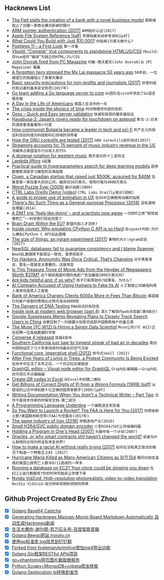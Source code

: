 ## Hacknews List


- [The Fed stalls the creation of a bank with a novel business model](https://www.economist.com/finance-and-economics/2018/09/22/the-fed-stalls-the-creation-of-a-bank-with-a-novel-business-model)  `美联储阻止了创建一家商业模式新颖的银行`
- [ARM pointer authentication (2017)](https://lwn.net/Articles/718888/)  `ARM指针认证(2017)`
- [Apple File System Reference [pdf]](https://developer.apple.com/support/apple-file-system/Apple-File-System-Reference.pdf)  `苹果档案系统参考资料[pdf]`
- [What Could You Build with Just $10,000?](https://hackernoon.com/what-could-you-build-with-just-10-000-67e91f65dd4b)  `你能用1万美元做什么?`
- [Postgres 11 – a First Look](http://www.craigkerstiens.com/2018/09/20/postgresql-11-a-first-look/)  `第一次看`
- [Vbuild: “Compile” Vue components to standalone HTML/JS/CSS](https://github.com/manatlan/vbuild)  `Vbuild:将Vue组件“编译”为独立的HTML/JS/CSS`
- [John Dvorak fired from PC Magazine](https://twitter.com/THErealDVORAK/status/1043180806020116480)  `约翰·德沃夏克(John Dvorak)从《PC Magazine》解雇`
- [A forgotten hero stopped the My Lai massacre 50 years ago](http://www.latimes.com/opinion/op-ed/la-oe-wiener-my-lai-hugh-thompson-20180316-story.html#)  `50年前，一位被遗忘的英雄阻止了美莱大屠杀`
- [Basic security precautions for non-profits and journalists (2017)](https://techsolidarity.org/resources/basic_security.htm)  `非营利组织和记者的基本安全防范(2017年)`
- [Go team adding a Go language server to core](https://go-review.googlesource.com/c/tools/&#43;/136676#message-11c783bc9a9f6adf6119bbb85c89510fda25abe9)  `Go团队在core中添加了Go语言服务器`
- [A Day in the Life of Americans](https://flowingdata.com/2015/12/15/a-day-in-the-life-of-americans/)  `美国人生活中的一天`
- [The crisis inside the physics of time](http://nautil.us/issue/64/the-unseen/is-it-time-to-get-rid-of-time)  `时间物理学内部的危机`
- [Goss – Quick and Easy server validation](https://github.com/aelsabbahy/goss)  `快速和容易的服务器验证`
- [Hayabusa-2: Japan’s rovers ready for touchdown on asteroid](https://www.bbc.com/news/science-environment-45578795)  `隼鸟-2:日本的漫游者准备着陆小行星`
- [How communist Bulgaria became a leader in tech and sci-fi](https://aeon.co/essays/how-communist-bulgaria-became-a-leader-in-tech-and-sci-fi)  `共产主义的保加利亚如何成为科技和科幻领域的领导者`
- [How the GNU coreutils are tested (2017)](http://www.pixelbeat.org/docs/coreutils-testing.html)  `GNU coreutils如何测试(2017)`
- [Streaming accounts for 75 percent of music industry revenue in the US](https://www.engadget.com/2018/09/21/streaming-75-percent-music-industry-revenue/)  `流媒体占美国音乐行业收入的75%`
- [A dozenal notation for western music](https://dozenal-music.netlify.com/)  `西方音乐的十二音符法`
- [Lambda lifting](https://en.wikipedia.org/wiki/Lambda_lifting)  `λ起重`
- [Practical guide to hyperparameters search for deep learning models](https://blog.floydhub.com/guide-to-hyperparameters-search-for-deep-learning-models/)  `超参数搜索深度学习模型的实用指南`
- [ Cluep, a Canadian startup that raised just $500K, acquired for $40M](https://techcrunch.com/2018/09/20/cluep-a-canadian-startup-that-raised-just-500k-acquired-for-40m/)  `克鲁普是一家加拿大初创公司，融资仅50万美元，收购价格为4000万美元`
- [Worst Puzzle Ever  (2009)](http://blog.rongarret.info/2009/12/worst-puzzle-ever.html)  `最烂谜题(2009)`
- [CTRL Labs Oreilly Demo [video]](https://www.youtube.com/watch?v=2WtM1yz34co)  `CTRL Labs Oreilly演示[视频]`
- [A guide to proper use of animation in UX](https://uxdesign.cc/the-ultimate-guide-to-proper-use-of-animation-in-ux-10bd98614fa9)  `在UX中正确使用动画的指南`
- [There&#39;s No Such Thing as a General-purpose Processor (2014)](https://queue.acm.org/detail.cfm?id=2687011)  `没有通用处理器(2014)`
- [A DMT trip &#39;feels like dying&#39; – and scientists now agree](https://www.bbc.co.uk/bbcthree/article/dd52796e-5935-414e-af0c-de9686d02afa)  `一次DMT之旅“感觉就像死亡”——科学家们现在同意了`
- [Brain Drain Within the EU?](https://www.statista.com/chart/15528/eu-scientists-by-location/)  `欧盟内部人才流失?`
- [Inside cpyext: Why emulating CPython C API is so Hard](https://morepypy.blogspot.com/2018/09/inside-cpyext-why-emulating-cpython-c.html)  `在cpyext内部:为什么模拟CPython C API如此困难`
- [The size of things: an ngram experiment (2017)](http://colinmorris.github.io/blog/size-of-things)  `事物的大小:ngram实验(2017)`
- [NewSQL databases fail to guarantee consistency and I blame Spanner](http://dbmsmusings.blogspot.com/2018/09/newsql-database-systems-are-failing-to.html)  `NewSQL数据库不能保证一致性，我责怪扳手`
- [For Hackers, Anonymity Was Once Critical. That’s Changing](https://www.nytimes.com/2018/09/22/technology/defcon-hackers-privacy-anonymity.html)  `对于黑客来说，匿名一度是至关重要的。这是改变`
- [Is This Treasure Trove of Movie Ads from the Heyday of Newspapers Worth $20M?](https://www.collectorsweekly.com/articles/treasure-trove-of-movie-ads/)  `这个报纸鼎盛时期的电影广告宝藏值2000万美元吗?`
- [Are kids helpful and, if so why?](https://www.palgrave.com/gp/campaigns/childhood-and-youth/lancy-on-the-helpfulness-of-children)  `孩子们有帮助吗?如果有，为什么?`
- [AI Company Accused of Using Humans to Fake Its AI](https://www.sixthtone.com/news/1002956/ai-company-accused-of-using-humans-to-fake-its-ai-)  `人工智能公司被指利用人类来伪造其人工智能`
- [Bank of America Charges Clients 6000x More in Fees Than Bitcoin](https://247cryptonews.com/bank-of-america-charges-clients-6000x-more-in-fees-than-bitcoin/)  `美国银行向客户收取的费用比比特币高出6000倍`
- [The Dangers of DNA Testing](https://www.nytimes.com/2018/09/21/opinion/the-dangers-of-dna-testing.html)  `DNA测试的危险性`
- [Inside look at modern web browser (part 4)](https://developers.google.com/web/updates/2018/09/inside-browser-part4)  `深入了解现代web浏览器(第4部分)`
- [Google Suppresses Memo Revealing Plans to Closely Track Search Users in China](https://theintercept.com/2018/09/21/google-suppresses-memo-revealing-plans-to-closely-track-search-users-in-china/)  `谷歌压制了一份披露计划密切追踪中国搜索用户的备忘录`
- [The  Muse (YC W12) Is Hiring a Senior Data Scientist](https://www.themuse.com/jobs/themuse/senior-data-scientist-3e830a)  `Muse公司(YC W12)正在招聘一位高级数据科学家`
- [Converse 4 released](https://opkode.com/blog/converse-4-released/)  `匡威4发布`
- [Southern California just saw its longest streak of bad air in decades](http://www.latimes.com/local/lanow/la-me-smog-streak-20180921-story.html)  `南加州刚刚经历了几十年来持续时间最长的空气污染`
- [Functional core, imperative shell (2012)](https://www.destroyallsoftware.com/screencasts/catalog/functional-core-imperative-shell)  `命令式shell (2012)`
- [After Five Years of Living in Trees, a Protest Community Is Being Evicted](https://www.atlasobscura.com/articles/hambach-forest-treehouse-eviction)  `在树木中生活了五年之后，一个抗议社区被驱逐`
- [GraphQL editor – Visual node editor for GraphQL](https://github.com/slothking-online/graphql-editor)  `GraphQL编辑器——GraphQL的可视化节点编辑器`
- [Create QR codes in Excel](http://blog.ambor.com/2013/03/create-qr-codes-in-excel-or-any.html)  `在Excel中创建二维码`
- [Get Billions of Correct Digits of Pi from a Wrong Formula (1999) [pdf]](https://academics.rowan.edu/csm/departments/math/facultystaff/faculty/osler/Billions_pi_digits.pdf)  `从错误的公式中得到数十亿正确的圆周率数字(1999)[pdf]`
- [Writing Documentation When You Aren&#39;t a Technical Writer – Part Two](https://blog.stoplight.io/writing-documentation-when-you-arent-a-technical-writer-part-two-59997587cc2a)  `当你不是技术作家的时候写文档-第二部分`
- [A Programming Language Underdog](https://totallywearingpants.com/posts/nim-underdog/)  `一个编程语言失败者`
- [So You Want to Launch a Rocket? The FAA is Here for You (2017)](http://groundbasedspacematters.com/index.php/2017/06/30/so-you-want-to-launch-a-rocket-the-faa-is-here-for-you/)  `你想发射火箭?美国联邦航空局(FAA)为您服务(2017年)`
- [The game industry of Iran (2016)](https://www.polygon.com/features/2016/1/14/10757460/the-game-industry-of-iran)  `伊朗游戏产业(2016)`
- [Small H264/SVC public domain encoder](https://github.com/lieff/minih264)  `小型H264/SVC公共域编码器`
- [Holding a Program in One&#39;s Head (2007)](http://paulgraham.com/head.html)  `头脑中有一个计划(2007)`
- [Oracles, or why smart contracts still haven’t changed the world?](https://blog.smartdec.net/oracles-or-why-smart-contracts-still-havent-changed-the-world-69464999e1d3)  `或者为什么聪明的合同仍然没有改变世界?`
- [How to make a racist AI without really trying (2017)](http://blog.conceptnet.io/posts/2017/how-to-make-a-racist-ai-without-really-trying/)  `如何在没有真正尝试的情况下制造一个种族主义AI (2017)`
- [Hurricane Maria Killed as Many American Citizens as 9/11 Did](https://warisboring.com/hurricane-maria-killed-as-many-american-citizens-as-911/)  `飓风玛丽亚造成的美国公民死亡人数与9/11造成的一样多`
- [Running a database on EC2? Your clock could be slowing you down](https://heapanalytics.com/blog/engineering/clocksource-aws-ec2-vdso)  `在EC2上运行数据库?你的时钟可能会让你慢下来`
- [Nvidia Vid2vid: High-resolution photorealistic video-to-video translation](https://github.com/NVIDIA/vid2vid)  `Nvidia Vid2vid:高分辨率视频到视频的转换`

## Github Project Created By Eric Zhou

- [x] [Golang Base64 Captcha](https://github.com/mojocn/base64Captcha)
- [x] [Generating Hacknews Maoyan-Movie-Board Markdown Automatically 自动生成Hacknews新闻](https://github.com/dejavuzhou/md-genie)
- [x] [生活大爆炸-谢尔顿-剪刀石头布-百度智能音箱](https://github.com/mojocn/dueros-bang-game)
- [x] [Golang Beego网站 mojotv.cn](https://github.com/mojocn/www.mojotv.cn)
- [x] [使用go标准库,log信息到钉钉群](https://github.com/mojocn/dooger)
- [x] [Forked from fogleman/primitive增加mp4导出功能](https://github.com/mojocn/primitive)
- [x] [Golang Gin框架RESTful APIs项目](https://github.com/JJJJJJJerk/ezier-golang-web-api-framework)
- [x] [go+phantomjs网页图片截取微服务](https://github.com/mojocn/screen_shot)
- [x] [Python Scrapy+MongoDB+cnbeta爬虫样板](https://github.com/mojocn/scrapy_mongodb_boilerplate_cnbeta)
- [x] [Golang Geolocation Ip转换到省市](https://github.com/mojocn/ip2location)